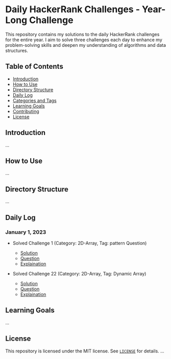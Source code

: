 # Daily HackerRank Challenges - Year-Long Challenge

This repository contains my solutions to the daily HackerRank challenges for the entire year. I aim to solve three challenges each day to enhance my problem-solving skills and deepen my understanding of algorithms and data structures.

## Table of Contents

- [Introduction](#introduction)
- [How to Use](#how-to-use)
- [Directory Structure](#directory-structure)
- [Daily Log](#daily-log)
- [Categories and Tags](#categories-and-tags)
- [Learning Goals](#learning-goals)
- [Contributing](#contributing)
- [License](#license)

## Introduction

...

## How to Use

...

## Directory Structure

...

## Daily Log

### January 1, 2023
- Solved Challenge 1 (Category: 2D-Array, Tag: pattern Question)
  - [Solution](day-1/question-1/solution.cpp)
  - [Question](day-1/question-1/question.png)
  - [Explaination](day-1/question-1/solution-explation.png)

- Solved Challenge 22 (Category: 2D-Array, Tag: Dynamic Array)
  - [Solution](day-1/question-1/solution.cpp)
  - [Question](day-1/question-1/question.png)
  - [Explaination](day-1/question-1/solution-explation.jpg)

<!-- 
- Solved Challenge 2 (Category: Data Structures, Tag: Linked Lists)
  - [Solution](daily-log/2023-01-01/solution.cpp)
  - [Input](daily-log/2023-01-01/input.txt)
  - [Output](daily-log/2023-01-01/output.txt)
- ... -->

## Learning Goals

...


## License

This repository is licensed under the MIT license. See [`LICENSE`](LICENSE) for details.
...
